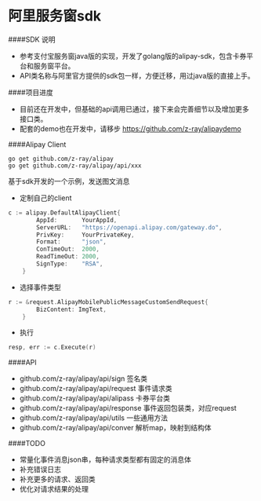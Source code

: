 # 阿里服务窗sdk

####SDK 说明
* 参考支付宝服务窗java版的实现，开发了golang版的alipay-sdk，包含卡券平台和服务窗平台。
* API类名称与阿里官方提供的sdk包一样，方便迁移，用过java版的直接上手。

####项目进度
* 目前还在开发中，但基础的api调用已通过，接下来会完善细节以及增加更多接口类。
* 配套的demo也在开发中，请移步 https://github.com/z-ray/alipaydemo

####Alipay Client
```
go get github.com/z-ray/alipay
go get github.com/z-ray/alipay/api/xxx
```
基于sdk开发的一个示例，发送图文消息
* 定制自己的client
```go
c := alipay.DefaultAlipayClient{
		AppId:       YourAppId,
		ServerURL:   "https://openapi.alipay.com/gateway.do",
		PrivKey:     YourPrivateKey,
		Format:      "json",
		ConTimeOut:  2000,
		ReadTimeOut: 2000,
		SignType:    "RSA",
	}
```
* 选择事件类型
```go
r := &request.AlipayMobilePublicMessageCustomSendRequest{
		BizContent: ImgText,
	}
```
* 执行
```go
resp, err := c.Execute(r)
```


####API
* github.com/z-ray/alipay/api/sign 签名类
* github.com/z-ray/alipay/api/request 事件请求类
* github.com/z-ray/alipay/api/alipass 卡券平台类
* github.com/z-ray/alipay/api/response 事件返回包装类，对应request
* github.com/z-ray/alipay/api/utils 一些通用方法
* github.com/z-ray/alipay/api/conver 解析map，映射到结构体

####TODO
* 常量化事件消息json串，每种请求类型都有固定的消息体
* 补充错误日志
* 补充更多的请求、返回类
* 优化对请求结果的处理


